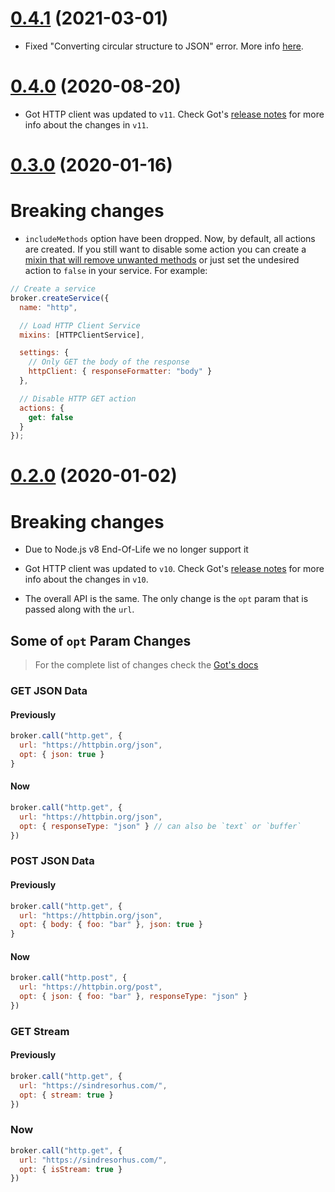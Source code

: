 <a name="0.4.1"></a>
# [0.4.1](https://github.com/moleculerjs/moleculer/compare/v0.4.0...v0.4.1) (2021-03-01)

- Fixed "Converting circular structure to JSON" error. More info [here](https://github.com/moleculerjs/moleculer-http-client/issues/5).

<a name="0.4.0"></a>
# [0.4.0](https://github.com/moleculerjs/moleculer/compare/v0.3.0...v0.4.0) (2020-08-20)

- Got HTTP client was updated to `v11`. Check Got's [release notes](https://github.com/sindresorhus/got/releases/tag/v11.0.0) for more info about the changes in `v11`.

<a name="0.3.0"></a>
# [0.3.0](https://github.com/moleculerjs/moleculer/compare/v0.2.1...v0.3.0) (2020-01-16)

# Breaking changes
- `includeMethods` option have been dropped. Now, by default, all actions are created. If you still want to disable some action you can create a [mixin that will remove unwanted methods](examples/select-http-methods/method-selector.mixin.js) or just set the undesired action to `false` in your service. For example:
```js
// Create a service
broker.createService({
  name: "http",

  // Load HTTP Client Service
  mixins: [HTTPClientService],

  settings: {
    // Only GET the body of the response
    httpClient: { responseFormatter: "body" }
  },

  // Disable HTTP GET action
  actions: {
    get: false
  }
});
```

<a name="0.2.0"></a>
# [0.2.0](https://github.com/moleculerjs/moleculer/compare/v0.1.10...v0.2.0) (2020-01-02)

# Breaking changes
- Due to Node.js v8 End-Of-Life we no longer support it

- Got HTTP client was updated to `v10`. Check Got's [release notes](https://github.com/sindresorhus/got/releases/tag/v10.0.0) for more info about the changes in `v10`.

- The overall API is the same. The only change is the `opt` param that is passed along with the `url`.
    
## Some of `opt` Param Changes
> For the complete list of changes check the [Got's docs](https://github.com/sindresorhus/got)
### GET JSON Data
#### Previously
```js
broker.call("http.get", {
  url: "https://httpbin.org/json",
  opt: { json: true }
}
```
#### Now
```js
broker.call("http.get", {
  url: "https://httpbin.org/json",
  opt: { responseType: "json" } // can also be `text` or `buffer`
})
```
### POST JSON Data
#### Previously
```js
broker.call("http.get", {
  url: "https://httpbin.org/json",
  opt: { body: { foo: "bar" }, json: true }
}
```
#### Now
```js
broker.call("http.post", {
  url: "https://httpbin.org/post",
  opt: { json: { foo: "bar" }, responseType: "json" }
})
```

### GET Stream
#### Previously
```js
broker.call("http.get", {
  url: "https://sindresorhus.com/",
  opt: { stream: true }
})
```
### Now
```js
broker.call("http.get", {
  url: "https://sindresorhus.com/",
  opt: { isStream: true }
})
```
